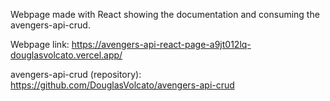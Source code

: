 Webpage made with React showing the documentation and consuming the avengers-api-crud.

Webpage link: https://avengers-api-react-page-a9jt012lq-douglasvolcato.vercel.app/

avengers-api-crud (repository): https://github.com/DouglasVolcato/avengers-api-crud
